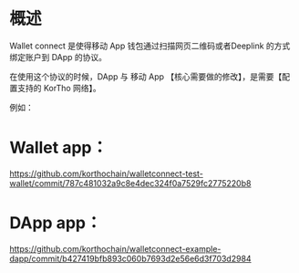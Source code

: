 # 概述

Wallet connect 是使得移动 App 钱包通过扫描网页二维码或者Deeplink 的方式绑定账户到 DApp 的协议。

在使用这个协议的时候，DApp 与 移动 App 【核心需要做的修改】，是需要【配置支持的 KorTho 网络】。

例如：

# Wallet app：

https://github.com/korthochain/walletconnect-test-wallet/commit/787c481032a9c8e4dec324f0a7529fc2775220b8

# DApp app：

https://github.com/korthochain/walletconnect-example-dapp/commit/b427419bfb893c060b7693d2e56e6d3f703d2984